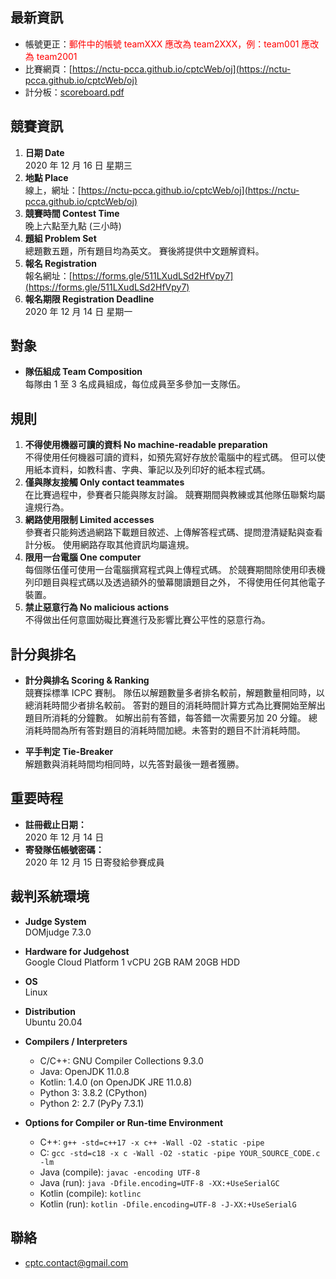 ## 最新資訊
+ 帳號更正：<font color='red'>郵件中的帳號 teamXXX 應改為 team2XXX，例：team001 應改為 team2001</font>
+ 比賽網頁：[https://nctu-pcca.github.io/cptcWeb/oj](https://nctu-pcca.github.io/cptcWeb/oj)
+ 計分板：[scoreboard.pdf](https://github.com/NCTU-PCCA/cptcData/blob/main/cptc001/scoreboard.pdf)

## 競賽資訊
1. **日期 Date** <br>
   2020 年 12 月 16 日 星期三
2. **地點 Place** <br>
   線上，網址：[https://nctu-pcca.github.io/cptcWeb/oj](https://nctu-pcca.github.io/cptcWeb/oj)
3. **競賽時間 Contest Time** <br>
   晚上六點至九點 (三小時)
4. **題組 Problem Set** <br>
   總題數五題，所有題目均為英文。
   賽後將提供中文題解資料。<br>
5. **報名 Registration** <br>
    報名網址：[https://forms.gle/511LXudLSd2HfVpy7](https://forms.gle/511LXudLSd2HfVpy7)
6. **報名期限 Registration Deadline**<br>
   2020 年 12 月 14 日 星期一

## 對象
+ **隊伍組成 Team Composition** <br>
  每隊由 1 至 3 名成員組成，每位成員至多參加一支隊伍。

## 規則
1. **不得使用機器可讀的資料 No machine-readable preparation**<br>
不得使用任何機器可讀的資料，如預先寫好存放於電腦中的程式碼。
但可以使用紙本資料，如教科書、字典、筆記以及列印好的紙本程式碼。
2. **僅與隊友接觸 Only contact teammates**<br>
在比賽過程中，參賽者只能與隊友討論。
競賽期間與教練或其他隊伍聯繫均屬違規行為。
3. **網路使用限制 Limited accesses**<br>
參賽者只能夠透過網路下載題目敘述、上傳解答程式碼、提問澄清疑點與查看計分板。
使用網路存取其他資訊均屬違規。
4. **限用一台電腦 One computer**<br>
每個隊伍僅可使用一台電腦撰寫程式與上傳程式碼。
於競賽期間除使用印表機列印題目與程式碼以及透過額外的螢幕閱讀題目之外，
不得使用任何其他電子裝置。
5. **禁止惡意行為 No malicious actions**<br>
不得做出任何意圖妨礙比賽進行及影響比賽公平性的惡意行為。

## 計分與排名
+ **計分與排名 Scoring & Ranking** <br>
競賽採標準 ICPC 賽制。
隊伍以解題數量多者排名較前，解題數量相同時，以總消耗時間少者排名較前。
答對的題目的消耗時間計算方式為比賽開始至解出題目所消耗的分鐘數。
如解出前有答錯，每答錯一次需要另加 20 分鐘。
總消耗時間為所有答對題目的消耗時間加總。未答對的題目不計消耗時間。

+ **平手判定 Tie-Breaker**<br>
解題數與消耗時間均相同時，以先答對最後一題者獲勝。

## 重要時程
+ **註冊截止日期：**<br>
2020 年 12 月 14 日<br>
+ **寄發隊伍帳號密碼：**<br>
2020 年 12 月 15 日寄發給參賽成員<br>

## 裁判系統環境

+ **Judge System**<br>
DOMjudge 7.3.0

+ **Hardware for Judgehost**<br>
Google Cloud Platform
1 vCPU
2GB RAM
20GB HDD

+ **OS**<br>
Linux 

+ **Distribution**<br>
Ubuntu 20.04

+ **Compilers / Interpreters**
    + C/C++: GNU Compiler Collections 9.3.0
    + Java: OpenJDK 11.0.8
    + Kotlin: 1.4.0 (on OpenJDK JRE 11.0.8)
    + Python 3: 3.8.2 (CPython)
    + Python 2: 2.7 (PyPy 7.3.1)

+ **Options for Compiler or Run-time Environment**
    + C++: `g++ -std=c++17 -x c++ -Wall -O2 -static -pipe`
    + C: `gcc -std=c18 -x c -Wall -O2 -static -pipe YOUR_SOURCE_CODE.c -lm`
    + Java (compile): `javac -encoding UTF-8` 
    + Java (run): `java -Dfile.encoding=UTF-8 -XX:+UseSerialGC`
    + Kotlin (compile): `kotlinc`
    + Kotlin (run): `kotlin -Dfile.encoding=UTF-8 -J-XX:+UseSerialG`

## 聯絡
- [cptc.contact@gmail.com](cptc.contact@gmail.com)
